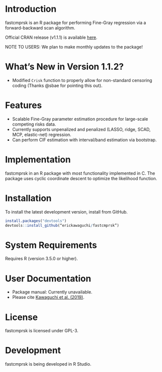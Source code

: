 Introduction
============
fastcmprsk is an R package for performing Fine-Gray regression via a forward-backward scan algorithm.

Official CRAN release (v1.1.1) is available [here](https://cran.r-project.org/web/packages/fastcmprsk/index.html).

NOTE TO USERS: We plan to make monthly updates to the package!

What’s New in Version 1.1.2?
========
- Modified ```Crisk``` function to properly allow for non-standard censoring coding (Thanks @sbae for pointing this out).


Features
========
 - Scalable Fine-Gray parameter estimation procedure for large-scale competing risks data.
 - Currently supports unpenalized and penalized (LASSO, ridge, SCAD, MCP, elastic-net) regression.
 - Can perform CIF estimation with interval/band estimation via bootstrap.
 
Implementation
============
fastcmprsk in an R package with most functionality implemented in C. The package uses cyclic coordinate descent to optimize the likelihood function.

Installation
============
To install the latest development version, install from GitHub. 

```r
install.packages("devtools")
devtools::install_github(“erickawaguchi/fastcmprsk”)
```


System Requirements
===================
Requires R (version 3.5.0 or higher). 

 
User Documentation
==================
* Package manual: Currently unavailable. 
* Please cite [Kawaguchi et al. (2019)](https://arxiv.org/abs/1905.07438).

License
=======
fastcmprsk is licensed under GPL-3.  

Development
===========
fastcmprsk is being developed in R Studio.
